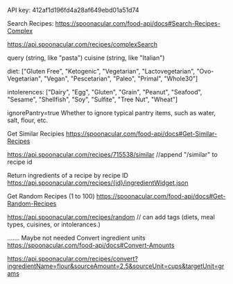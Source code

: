 API key: 412af1d196fd4a28af649ebd01a51d74


Search Recipes:
https://spoonacular.com/food-api/docs#Search-Recipes-Complex

https://api.spoonacular.com/recipes/complexSearch



query (string, like "pasta")
cuisine (string, like "Italian")


diet: ["Gluten Free", "Ketogenic", "Vegetarian", "Lactovegetarian", "Ovo-Vegetarian", "Vegan", "Pescetarian", "Paleo", "Primal", "Whole30"]

intolerences: ["Dairy", "Egg", "Gluten", "Grain", "Peanut", "Seafood", "Sesame", "Shellfish", "Soy", "Sulfite", "Tree Nut", "Wheat"]


ignorePantry=true Whether to ignore typical pantry items, such as water, salt, flour, etc.


Get Similar Recipies
https://spoonacular.com/food-api/docs#Get-Similar-Recipes

https://api.spoonacular.com/recipes/715538/similar //append "/similar" to recipe id


Return ingredients of a recipe by recipe ID
https://api.spoonacular.com/recipes/{id}/ingredientWidget.json

Get Random Recipes (1 to 100)
https://spoonacular.com/food-api/docs#Get-Random-Recipes

https://api.spoonacular.com/recipes/random // can add tags (diets, meal types, cuisines, or intolerances.)






.......
Maybe not needed
Convert ingredient units
https://spoonacular.com/food-api/docs#Convert-Amounts

https://api.spoonacular.com/recipes/convert?ingredientName=flour&sourceAmount=2.5&sourceUnit=cups&targetUnit=grams

